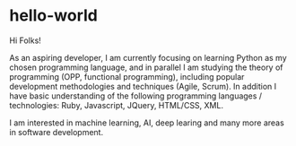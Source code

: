 # hello-world

Hi Folks!

As an aspiring developer, I am currently focusing on learning Python as my chosen programming language, and in parallel I am studying the theory of programming (OPP, functional programming), including popular development methodologies and techniques (Agile, Scrum). In addition I have basic understanding of the following programming languages / technologies: Ruby, Javascript, JQuery,  HTML/CSS, XML.

I am interested in machine learning, AI, deep learing and many more areas in software development.

